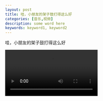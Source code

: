 ```yaml
---
layout: post
title: 哇，小朋友的架子鼓打得这么好
categories: [音乐,视频]
description: some word here
keywords: keyword1, keyword2
---
```


哇，小朋友的架子鼓打得这么好  

<video><source src="https://goindex.warden22.workers.dev/哇，小朋友的架子鼓打得这么好.mp4" controls="control" preload="auto" x5-video-player-type="h5" x5-video-player-fullscreen="true" x5-video-orientation="portrait" type="video/mp4">您的浏览器不支持播放该视频！</video>
